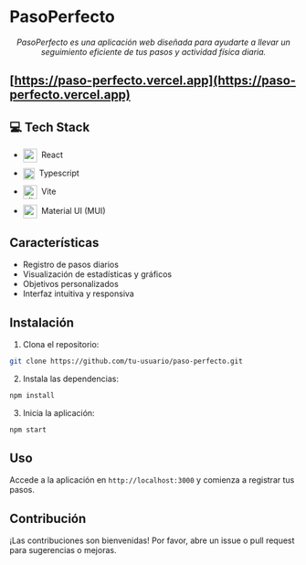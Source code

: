 <!-- <p align="center">
<img src="https://raw.githubusercontent.com/maciekt07/TodoApp/main/public/logo192.png" width="128px" />
</p> -->
# PasoPerfecto

<p align = "center"><i> PasoPerfecto es una aplicación web diseñada para ayudarte a llevar un seguimiento eficiente de tus pasos y actividad física diaria.
</i></p>

## [https://paso-perfecto.vercel.app](https://paso-perfecto.vercel.app)

## 💻 Tech Stack

<ul style="display: flex; flex-direction: column; gap:10px;">
  <li style="vertical-align: middle;">
    <img src="https://go-skill-icons.vercel.app/api/icons?i=react" alt="react" width="24" style="vertical-align: middle; margin-right: 4px;" /> React
  </li>
    <li style="vertical-align: middle;">
    <img src="https://go-skill-icons.vercel.app/api/icons?i=typescript" alt="typescript" width="20" style="vertical-align: middle;margin-right: 4px;" /> Typescript
  </li>
    <li style="vertical-align: middle;">
    <img src="https://go-skill-icons.vercel.app/api/icons?i=vite" alt="vite" width="24" style="vertical-align: middle;margin-right: 4px;" /> Vite
  </li>
    <li style="vertical-align: middle;">
    <img src="https://go-skill-icons.vercel.app/api/icons?i=mui" alt="mui" width="24" style="vertical-align: middle;margin-right: 4px;" /> Material UI (MUI)
  </li>
</ul>

## Características

- Registro de pasos diarios
- Visualización de estadísticas y gráficos
- Objetivos personalizados
- Interfaz intuitiva y responsiva

## Instalación

1. Clona el repositorio:
  ```bash
  git clone https://github.com/tu-usuario/paso-perfecto.git
  ```
2. Instala las dependencias:
  ```bash
  npm install
  ```
3. Inicia la aplicación:
  ```bash
  npm start
  ```

## Uso

Accede a la aplicación en `http://localhost:3000` y comienza a registrar tus pasos.

## Contribución

¡Las contribuciones son bienvenidas! Por favor, abre un issue o pull request para sugerencias o mejoras.

